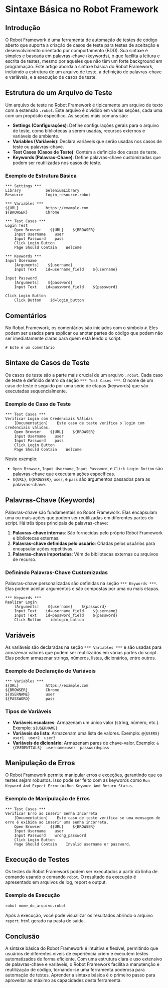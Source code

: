 # Sintaxe Básica no Robot Framework

## Introdução

O Robot Framework é uma ferramenta de automação de testes de código aberto que suporta a criação de casos de teste para testes de aceitação e desenvolvimento orientado por comportamento (BDD). Sua sintaxe é simples e baseada em palavras-chave (keywords), o que facilita a leitura e escrita de testes, mesmo por aqueles que não têm um forte background em programação. Este artigo aborda a sintaxe básica do Robot Framework, incluindo a estrutura de um arquivo de teste, a definição de palavras-chave e variáveis, e a execução de casos de teste.

## Estrutura de um Arquivo de Teste

Um arquivo de teste no Robot Framework é tipicamente um arquivo de texto com a extensão `.robot`. Este arquivo é dividido em várias seções, cada uma com um propósito específico. As seções mais comuns são:

- **Settings (Configurações)**: Define configurações gerais para o arquivo de teste, como bibliotecas a serem usadas, recursos externos e variáveis de ambiente.
- **Variables (Variáveis)**: Declara variáveis que serão usadas nos casos de teste ou palavras-chave.
- **Test Cases (Casos de Teste)**: Contém a definição dos casos de teste.
- **Keywords (Palavras-Chave)**: Define palavras-chave customizadas que podem ser reutilizadas nos casos de teste.

### Exemplo de Estrutura Básica

```robot
*** Settings ***
Library           SeleniumLibrary
Resource          login_resource.robot

*** Variables ***
${URL}            https://example.com
${BROWSER}        Chrome

*** Test Cases ***
Login Test
    Open Browser    ${URL}    ${BROWSER}
    Input Username    user
    Input Password    pass
    Click Login Button
    Page Should Contain    Welcome

*** Keywords ***
Input Username
    [Arguments]    ${username}
    Input Text    id=username_field    ${username}

Input Password
    [Arguments]    ${password}
    Input Text    id=password_field    ${password}

Click Login Button
    Click Button    id=login_button
```

## Comentários

No Robot Framework, os comentários são iniciados com o símbolo `#`. Eles podem ser usados para explicar ou anotar partes do código que podem não ser imediatamente claras para quem está lendo o script.

```robot
# Este é um comentário
```

## Sintaxe de Casos de Teste

Os casos de teste são a parte mais crucial de um arquivo `.robot`. Cada caso de teste é definido dentro da seção `*** Test Cases ***`. O nome de um caso de teste é seguido por uma série de etapas (keywords) que são executadas sequencialmente.

### Exemplo de Caso de Teste

```robot
*** Test Cases ***
Verificar Login com Credenciais Válidas
    [Documentation]    Este caso de teste verifica o login com credenciais válidas.
    Open Browser    ${URL}    ${BROWSER}
    Input Username    user
    Input Password    pass
    Click Login Button
    Page Should Contain    Welcome
```

Neste exemplo:
- `Open Browser`, `Input Username`, `Input Password`, e `Click Login Button` são palavras-chave que executam ações específicas.
- `${URL}`, `${BROWSER}`, `user`, e `pass` são argumentos passados para as palavras-chave.

## Palavras-Chave (Keywords)

Palavras-chave são fundamentais no Robot Framework. Elas encapsulam uma ou mais ações que podem ser reutilizadas em diferentes partes do script. Há três tipos principais de palavras-chave:

1. **Palavras-chave internas**: São fornecidas pelo próprio Robot Framework e bibliotecas externas.
2. **Palavras-chave definidas pelo usuário**: Criadas pelos usuários para encapsular ações repetitivas.
3. **Palavras-chave importadas**: Vêm de bibliotecas externas ou arquivos de recurso.

### Definindo Palavras-Chave Customizadas

Palavras-chave personalizadas são definidas na seção `*** Keywords ***`. Elas podem aceitar argumentos e são compostas por uma ou mais etapas.

```robot
*** Keywords ***
Realizar Login
    [Arguments]    ${username}    ${password}
    Input Text    id=username_field    ${username}
    Input Text    id=password_field    ${password}
    Click Button    id=login_button
```

## Variáveis

As variáveis são declaradas na seção `*** Variables ***` e são usadas para armazenar valores que podem ser reutilizados em várias partes do script. Elas podem armazenar strings, números, listas, dicionários, entre outros.

### Exemplo de Declaração de Variáveis

```robot
*** Variables ***
${URL}            https://example.com
${BROWSER}        Chrome
${USERNAME}       user
${PASSWORD}       pass
```

### Tipos de Variáveis

- **Variáveis escalares**: Armazenam um único valor (string, número, etc.). Exemplo: `${USERNAME}`
- **Variáveis de lista**: Armazenam uma lista de valores. Exemplo: `@{USERS}  user1  user2  user3`
- **Variáveis de dicionário**: Armazenam pares de chave-valor. Exemplo: `&{CREDENTIALS}  username=user  password=pass`

## Manipulação de Erros

O Robot Framework permite manipular erros e exceções, garantindo que os testes sejam robustos. Isso pode ser feito com as keywords como `Run Keyword And Expect Error` ou `Run Keyword And Return Status`.

### Exemplo de Manipulação de Erros

```robot
*** Test Cases ***
Verificar Erro ao Inserir Senha Incorreta
    [Documentation]    Este caso de teste verifica se uma mensagem de erro é exibida ao inserir uma senha incorreta.
    Open Browser    ${URL}    ${BROWSER}
    Input Username    user
    Input Password    wrong_password
    Click Login Button
    Page Should Contain    Invalid username or password.
```

## Execução de Testes

Os testes do Robot Framework podem ser executados a partir da linha de comando usando o comando `robot`. O resultado da execução é apresentado em arquivos de log, report e output.

### Exemplo de Execução

```sh
robot nome_do_arquivo.robot
```

Após a execução, você pode visualizar os resultados abrindo o arquivo `report.html` gerado na pasta de saída.

## Conclusão

A sintaxe básica do Robot Framework é intuitiva e flexível, permitindo que usuários de diferentes níveis de experiência criem e executem testes automatizados de forma eficiente. Com uma estrutura clara e uso extensivo de palavras-chave e variáveis, o Robot Framework facilita a manutenção e reutilização de código, tornando-se uma ferramenta poderosa para automação de testes. Aprender a sintaxe básica é o primeiro passo para aproveitar ao máximo as capacidades desta ferramenta.